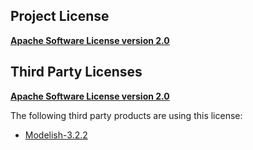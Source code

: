 <!-- Created by CodeLicenseManager -->
## Project License

__[Apache Software License version 2.0](http://www.apache.org/licenses/LICENSE-2.0.html)__

## Third Party Licenses

__[Apache Software License version 2.0](http://www.apache.org/licenses/LICENSE-2.0)__

The following third party products are using this license:

* [Modelish-3.2.2](https://github.com/tombensve/NS-Toolbox)

<!-- CLM -->
